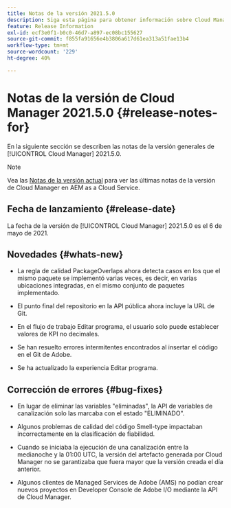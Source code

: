 ```yaml
---
title: Notas de la versión 2021.5.0
description: Siga esta página para obtener información sobre Cloud Manager 2021.5.0.
feature: Release Information
exl-id: ecf3e0f1-b0c0-46d7-a897-ec08bc155627
source-git-commit: f855fa91656e4b3806a617d61ea313a51fae13b4
workflow-type: tm+mt
source-wordcount: '229'
ht-degree: 40%

---
```


# Notas de la versión de Cloud Manager 2021.5.0 {#release-notes-for}

En la siguiente sección se describen las notas de la versión generales de [!UICONTROL Cloud Manager] 2021.5.0.

>[!NOTE]
>Vea las [Notas de la versión actual](https://experienceleague.adobe.com/docs/experience-manager-cloud-service/onboarding/getting-access/release-notes-cloud-manager/release-notes-cm-current.html?lang=en#getting-access) para ver las últimas notas de la versión de Cloud Manager en AEM as a Cloud Service.

## Fecha de lanzamiento {#release-date}

La fecha de la versión de [!UICONTROL Cloud Manager] 2021.5.0 es el 6 de mayo de 2021.

## Novedades {#whats-new}

* La regla de calidad PackageOverlaps ahora detecta casos en los que el mismo paquete se implementó varias veces, es decir, en varias ubicaciones integradas, en el mismo conjunto de paquetes implementado.

* El punto final del repositorio en la API pública ahora incluye la URL de Git.

* En el flujo de trabajo Editar programa, el usuario solo puede establecer valores de KPI no decimales.

* Se han resuelto errores intermitentes encontrados al insertar el código en el Git de Adobe.

* Se ha actualizado la experiencia Editar programa.

## Corrección de errores {#bug-fixes}

* En lugar de eliminar las variables &quot;eliminadas&quot;, la API de variables de canalización solo las marcaba con el estado &quot;ELIMINADO&quot;.

* Algunos problemas de calidad del código Smell-type impactaban incorrectamente en la clasificación de fiabilidad.

* Cuando se iniciaba la ejecución de una canalización entre la medianoche y la 01:00 UTC, la versión del artefacto generada por Cloud Manager no se garantizaba que fuera mayor que la versión creada el día anterior.

* Algunos clientes de Managed Services de Adobe (AMS) no podían crear nuevos proyectos en Developer Console de Adobe I/O mediante la API de Cloud Manager.

